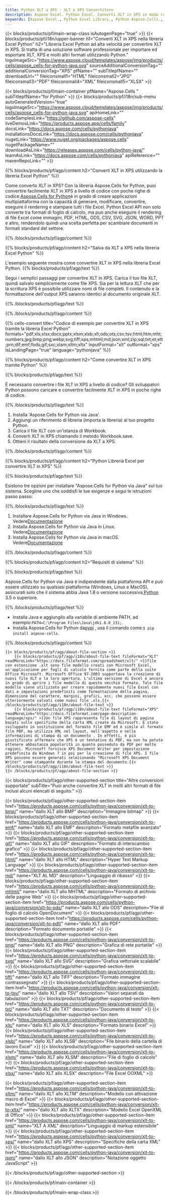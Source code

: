 ```yaml
---
title: Python XLT a XPS - XLT a XPS Convertitore
description: Aspose Excel. Python Excel. Converti XLT in XPS in modo rapido e semplice con Aspose.Cells. Python XLT in XPS. Python Salva XLT in XPS. Salva XLT come 076112 3481 utilizzando la Libreria Excel Python.
keywords: [Aspose Excel., Python Excel Library., Python Aspose.Cells., Convert XLT to XPS in Python Excel Library., Save XLT to XPS using Python Excel Library., Python XLT to XPS saveformat., XLT to XPS Converter., Python Save XLT as XPS]
---
```

{{< blocks/products/pf/main-wrap-class isAutogenPage="true" >}}
{{< blocks/products/pf/i18n/upper-banner h1="Converti XLT in XPS nella libreria Excel Python" h2="Libreria Excel Python ad alta velocità per convertire XLT in XPS. Si tratta di una soluzione software professionale per importare ed esportare XLT, XPS e molti altri formati utilizzando Python." logoImageSrc="https://www.aspose.cloud/templates/aspose/img/products/cells/aspose_cells-for-python-java.svg" sourceAdditionalConversionTag="" additionalConversionTag="XPS" pfName="" subTitlepfName="" downloadUrl="" fileiconsmall1="HTML" fileiconsmall2="JPG" fileiconsmall3="PDF" fileiconsmall4="XML" fileiconsmall5="XLSX" >}}

{{< blocks/products/pf/main-container pfName="Aspose.Cells " subTitlepfName="for Python" >}}
{{< blocks/products/pf/i18n/sub-menu autoGeneratedVersion="true" logoImageSrc="https://www.aspose.cloud/templates/aspose/img/products/cells/aspose_cells-for-python-java.svg" apiHomeLink="" codeSamplesLink="https://github.com/aspose-cells" liveDemosLink="https://products.aspose.app/cells/family" docsLink="https://docs.aspose.com/cells/pythonjava" installationsDocsLink="https://docs.aspose.com/cells/pythonjava" nugetLink="https://www.nuget.org/packages/aspose.cells" nugetPackageName="" downloadAsLink="https://releases.aspose.com/cells/python-java/" learnAsLink="https://docs.aspose.com/cells/pythonjava" apiReference="" mavenRepoLink="" >}}


{{% blocks/products/pf/agp/content h2="Converti XLT in XPS utilizzando la libreria Excel Python" %}}

 Come converto XLT in XPS? Con la libreria Aspose.Cells for Python, puoi convertire facilmente XLT in XPS a livello di codice con poche righe di codice.[Aspose.Cells for Python](https://pypi.org/project/aspose-cells)è in grado di creare applicazioni multipiattaforma con la capacità di generare, modificare, convertire, eseguire il rendering e stampare tutti i file Excel. Python Excel API non solo converte tra formati di foglio di calcolo, ma può anche eseguire il rendering di file Excel come immagini, PDF, HTML, ODS, CSV, SVG, JSON, WORD, PPT e altro, rendendolo quindi una scelta perfetta per scambiare documenti in formati standard del settore.
 
{{% /blocks/products/pf/agp/content %}}

{{% blocks/products/pf/agp/content h2="Salva da XLT a XPS nella libreria Excel Python" %}}

L'esempio seguente mostra come convertire XLT in XPS nella libreria Excel Python.
{{% blocks/products/pf/agp/text %}}

Segui i semplici passaggi per convertire XLT in XPS. Carica il tuo file XLT, quindi salvalo semplicemente come file XPS. Sia per la lettura XLT che per la scrittura XPS è possibile utilizzare nomi di file completi. Il contenuto e la formattazione dell'output XPS saranno identici al documento originale XLT.

{{% /blocks/products/pf/agp/text %}}

{{% /blocks/products/pf/agp/content %}}

{{% cells-convert title="Codice di esempio per convertire XLT in XPS tramite la libreria Excel Python" formats="pdf;xls;xlsx;docx;pptx;xlsm;xlsb;xlt;ods;ots;csv;tsv;html;htm;mht;numbers;jpg;bmp;png;webp;svg;tiff;xps;mhtml;md;json;xml;zip;sql;txt;et;ett;prn;dif;emf;fods;gif;sxc;xlam;xltm;xltx" InputFormat="xlt" outformat="xps" IsLandingPage="true" language="pythonjava" %}}

{{% blocks/products/pf/agp/content h2="Come convertire XLT in XPS tramite Python" %}}

{{% blocks/products/pf/agp/text %}}

È necessario convertire i file XLT in XPS a livello di codice? Gli sviluppatori Python possono caricare e convertire facilmente XLT in XPS in poche righe di codice.

{{% /blocks/products/pf/agp/text %}}

1.  Installa 'Aspose.Cells for Python via Java'.
1.  Aggiungi un riferimento di libreria (importa la libreria) al tuo progetto Python.
1.  Carica il file XLT con un'istanza di Workbook.
1.  Converti XLT in XPS chiamando il metodo Workbook.save.
1.  Ottieni il risultato della conversione da XLT a XPS.

{{% /blocks/products/pf/agp/content %}}

{{% blocks/products/pf/agp/content h2="Python Libreria Excel per convertire XLT in XPS" %}}

{{% blocks/products/pf/agp/text %}}

Esistono tre opzioni per installare "Aspose.Cells for Python via Java" sul tuo sistema. Scegline uno che soddisfi le tue esigenze e segui le istruzioni passo passo:

{{% /blocks/products/pf/agp/text %}}

1.  Installare Aspose.Cells for Python via Java in Windows. Vedere[Documentazione](https://docs.aspose.com/cells/python-java/getting-started/#windows)
1.  Installa Aspose.Cells for Python via Java in Linux. Vedere[Documentazione](https://docs.aspose.com/cells/python-java/getting-started/#linux)
1.  Installa Aspose.Cells for Python via Java in macOS. Vedere[Documentazione](https://docs.aspose.com/cells/python-java/getting-started/#macos)

{{% /blocks/products/pf/agp/content %}}

{{% blocks/products/pf/agp/content h2="Requisiti di sistema" %}}

{{% blocks/products/pf/agp/text %}}

Aspose.Cells for Python via Java è indipendente dalla piattaforma API e può essere utilizzato su qualsiasi piattaforma (Windows, Linux e MacOS), assicurati solo che il sistema abbia Java 1.8 o versione successiva,[Python](https://www.python.org/downloads/) 3.5 o superiore.
 
{{% /blocks/products/pf/agp/text %}}

-  Installa Java e aggiungilo alla variabile di ambiente PATH, ad esempio:<code>PATH=C:\Program Files\Java\jdk1.8.0_131;</code>.
-  Installa Aspose.Cells for Python da<a href="https://pypi.org/project/aspose-cells/">pypi</a> , usa il comando come:<code>$ pip install aspose-cells</code>.

{{% /blocks/products/pf/agp/content %}}

<!-- aboutfile Starts -->
    {{< blocks/products/pf/agp/about-file-section >}}
        {{< blocks/products/pf/agp/i18n/about-file-text fileFormat="XLT" readMoreLink="https://docs.fileformat.com/spreadsheet/xlt/" >}}file con estensione .xlt sono file modello creati con Microsoft Excel, un'applicazione per fogli di calcolo fornita come parte della suite Office Microsoft. Microsoft Office 97-2003 supportava la creazione di nuovi file XLT e la loro apertura. L'ultima versione di Excel è ancora in grado di aprire i file modello di questo vecchio formato. Tale file modello viene utilizzato per creare rapidamente nuovi file Excel con dati e impostazioni predefiniti come formattazione della pagina, dimensione del carattere, margini, grafici, ecc. che possono essere ulteriormente salvati come nuovi file .xls.{{< /blocks/products/pf/agp/i18n/about-file-text >}}
        {{< blocks/products/pf/agp/i18n/about-file-text fileFormat="XPS" readMoreLink="https://docs.fileformat.com/page-description-language/xps/" >}}Un file XPS rappresenta file di layout di pagina basati sulle specifiche della carta XML create da Microsoft. È stato sviluppato in sostituzione del formato file EMF ed è simile al formato file PDF, ma utilizza XML nel layout, nell'aspetto e nelle informazioni di stampa di un documento . In effetti, è più giustificato affermare che XPS è un tentativo di PDF, ma non ha potuto ottenere abbastanza popolarità in quanto posseduto da PDF per molte ragioni. Microsoft fornisce XPS Document Writer per impostazione predefinita da Windows 7 in poi per la creazione di file XPS. I file XPS possono essere generati selezionando "Microsoft XPS Document Writer" come stampante durante la stampa del documento.{{< /blocks/products/pf/agp/i18n/about-file-text >}}
    {{< /blocks/products/pf/agp/about-file-section >}}
<!-- aboutfile Ends -->

{{< blocks/products/pf/agp/other-supported-section title="Altre conversioni supportate" subTitle="Puoi anche convertire XLT in molti altri formati di file inclusi alcuni elencati di seguito." >}}

{{< blocks/products/pf/agp/other-supported-section-item href="https://products.aspose.com/cells/python-java/conversion/xlt-to-bmp/" name="dallo XLT allo BMP" description="Immagine bitmap" >}}
{{< blocks/products/pf/agp/other-supported-section-item href="https://products.aspose.com/cells/python-java/conversion/xlt-to-emf/" name="dallo XLT allo EMF" description="Formato metafile avanzato" >}}
{{< blocks/products/pf/agp/other-supported-section-item href="https://products.aspose.com/cells/python-java/conversion/xlt-to-gif/" name="dallo XLT allo GIF" description="Formato di interscambio grafico" >}}
{{< blocks/products/pf/agp/other-supported-section-item href="https://products.aspose.com/cells/python-java/conversion/xlt-to-html/" name="dallo XLT allo HTML" description="Hyper Text Markup Language" >}}
{{< blocks/products/pf/agp/other-supported-section-item href="https://products.aspose.com/cells/python-java/conversion/xlt-to-md/" name="XLT AL MD" description="Linguaggio di ribasso" >}}
{{< blocks/products/pf/agp/other-supported-section-item href="https://products.aspose.com/cells/python-java/conversion/xlt-to-mhtml/" name="dallo XLT allo MHTML" description="Formato di archivio delle pagine Web" >}}
{{< blocks/products/pf/agp/other-supported-section-item href="https://products.aspose.com/cells/python-java/conversion/xlt-to-ods/" name="dallo XLT allo ODS" description="File di foglio di calcolo OpenDocument" >}}
{{< blocks/products/pf/agp/other-supported-section-item href="https://products.aspose.com/cells/python-java/conversion/xlt-to-pdf/" name="dallo XLT allo PDF" description="Formato documento portatile" >}}
{{< blocks/products/pf/agp/other-supported-section-item href="https://products.aspose.com/cells/python-java/conversion/xlt-to-png/" name="dallo XLT allo PNG" description="Grafica di rete portatile" >}}
{{< blocks/products/pf/agp/other-supported-section-item href="https://products.aspose.com/cells/python-java/conversion/xlt-to-svg/" name="dallo XLT allo SVG" description="Grafica vettoriale scalabile" >}}
{{< blocks/products/pf/agp/other-supported-section-item href="https://products.aspose.com/cells/python-java/conversion/xlt-to-tiff/" name="dallo XLT allo TIFF" description="Formato immagine contrassegnato" >}}
{{< blocks/products/pf/agp/other-supported-section-item href="https://products.aspose.com/cells/python-java/conversion/xlt-to-tsv/" name="dallo XLT allo TSV" description="Valori separati da tabulazioni" >}}
{{< blocks/products/pf/agp/other-supported-section-item href="https://products.aspose.com/cells/python-java/conversion/xlt-to-txt/" name="dallo XLT allo TXT" description="Documento di testo" >}}
{{< blocks/products/pf/agp/other-supported-section-item href="https://products.aspose.com/cells/python-java/conversion/xlt-to-xls/" name="dallo XLT allo XLS" description="Formato binario Excel" >}}
{{< blocks/products/pf/agp/other-supported-section-item href="https://products.aspose.com/cells/python-java/conversion/xlt-to-xlsb/" name="dallo XLT allo XLSB" description="File binario della cartella di lavoro Excel" >}}
{{< blocks/products/pf/agp/other-supported-section-item href="https://products.aspose.com/cells/python-java/conversion/xlt-to-xlsm/" name="dallo XLT allo XLSM" description="File di foglio di calcolo" >}}
{{< blocks/products/pf/agp/other-supported-section-item href="https://products.aspose.com/cells/python-java/conversion/xlt-to-xlsx/" name="dallo XLT allo XLSX" description="File Excel OOXML" >}}

{{< blocks/products/pf/agp/other-supported-section-item href="https://products.aspose.com/cells/python-java/conversion/xlt-to-xltm/" name="dallo XLT allo XLTM" description="Modello con attivazione macro di Excel" >}}
{{< blocks/products/pf/agp/other-supported-section-item href="https://products.aspose.com/cells/python-java/conversion/xlt-to-xltx/" name="dallo XLT allo XLTX" description="Modello Excel OpenXML di Office" >}}
{{< blocks/products/pf/agp/other-supported-section-item href="https://products.aspose.com/cells/python-java/conversion/xlt-to-xml/" name="XLT A XML" description="Linguaggio di markup estensibile" >}}
{{< blocks/products/pf/agp/other-supported-section-item href="https://products.aspose.com/cells/python-java/conversion/xlt-to-xps/" name="dallo XLT allo XPS" description="Specifiche della carta XML" >}}
{{< blocks/products/pf/agp/other-supported-section-item href="https://products.aspose.com/cells/python-java/conversion/xlt-to-json/" name="dallo XLT allo JSON" description="Notazione oggetto JavaScript" >}}

{{< /blocks/products/pf/agp/other-supported-section >}}

{{< /blocks/products/pf/main-container >}}
    
{{< /blocks/products/pf/main-wrap-class >}}
